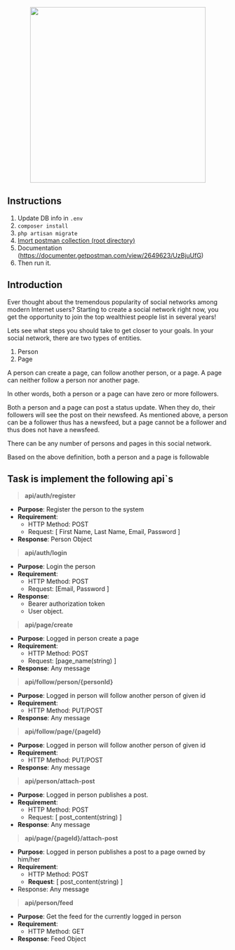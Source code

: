 
<p align="center"><a href="https://laravel.com" target="_blank"><img src="https://raw.githubusercontent.com/laravel/art/master/logo-lockup/5%20SVG/2%20CMYK/1%20Full%20Color/laravel-logolockup-cmyk-red.svg" width="400"></a></p>

## Instructions
1. Update DB info in ```.env```
2. ```composer install```
3. ```php artisan migrate```
4. [Imort postman collection (root directory)](https://github.com/dev-rubel/git_social_media/blob/development/SocialMedia.postman_collection.json "Imort postman collection (root directory)")
1. Documentation (https://documenter.getpostman.com/view/2649623/UzBjuUfG)
1. Then run it.

## Introduction
Ever thought about the tremendous popularity of social networks among modern Internet users?
Starting to create a social network right now, you get the opportunity to join the top wealthiest people list in several years!

Lets see what steps you should take to get closer to your goals.
In your social network, there are two types of entities.
1. Person
2. Page

A person can create a page, can follow another person, or a page. A page can neither follow a person nor another page.

In other words, both a person or a page can have zero or more followers.

Both a person and a page can post a status update. When they do, their followers will see the post on their newsfeed. As mentioned above, a person can be a follower thus has a newsfeed, but a page cannot be a follower and thus does not have a newsfeed.

There can be any number of persons and pages in this social network.

Based on the above definition, both a person and a page is followable

## Task is implement the following api`s
> **api/auth/register**

- **Purpose**: Register the person to the system
- **Requirement**:
	- HTTP Method: POST
	- Request: [ First Name, Last Name, Email, Password ]
- **Response**: Person Object

> **api/auth/login**

- **Purpose**: Login the person
- **Requirement**:
	- HTTP Method: POST
	- Request: [Email, Password ]
- **Response**:
	- Bearer authorization token
	- User object.

> **api/page/create**

- **Purpose**: Logged in person create a page
- **Requirement**:
	- HTTP Method: POST
	- Request: [page_name(string) ]
- **Response**: Any message

> **api/follow/person/{personId}**

- **Purpose**: Logged in person will follow another person of given id
- **Requirement**:
	- HTTP Method: PUT/POST
- **Response**: Any message

> **api/follow/page/{pageId}**

- **Purpose**: Logged in person will follow another person of given id
- **Requirement**:
	- HTTP Method: PUT/POST
- **Response**: Any message

> **api/person/attach-post**

- **Purpose**: Logged in person publishes a post.
- **Requirement**:
	- HTTP Method: POST
	- Request: [ post_content(string) ]
- **Response**: Any message

> **api/page/{pageId}/attach-post**

- **Purpose**: Logged in person publishes a post to a page owned by him/her
- **Requirement**:
	- HTTP Method: POST
	- **Request**: [ post_content(string) ]
- Response: Any message

> **api/person/feed**

- **Purpose**: Get the feed for the currently logged in person
- **Requirement**:
	- HTTP Method: GET
- **Response**: Feed Object

